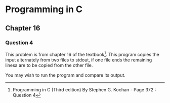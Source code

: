 # Programming in C
## Chapter 16
### Question 4

This problem is from chapter 16 of the textbook[^1]. This program copies the input alternately from two files to stdout, if one file ends the remaining linesa are to be copied from the other file.

You may wish to run the program and compare its output.


[^1]: Programming in C (Third edition) By Stephen G. Kochan - Page 372 : Question 4